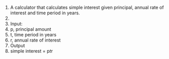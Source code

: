 


1. A calculator that calculates simple interest given principal, annual rate of interest and time period in years.
2. 
3. Input:
4.    p, principal amount
5.    t, time period in years
6.    r, annual rate of interest
7. Output
8.    simple interest = p*t*r
